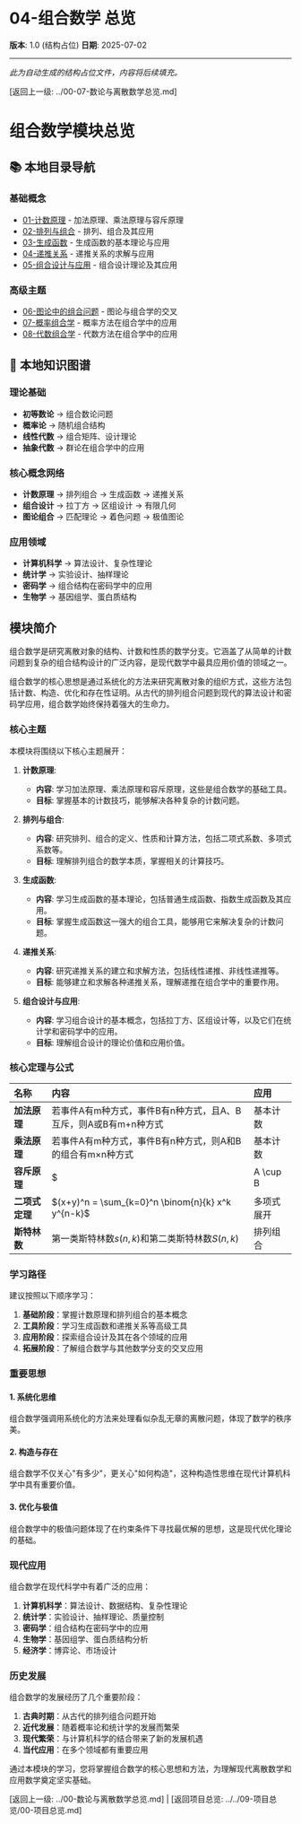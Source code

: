 # 04-组合数学 总览

**版本**: 1.0 (结构占位)
**日期**: 2025-07-02

---

*此为自动生成的结构占位文件，内容将后续填充。*

[返回上一级: ../00-07-数论与离散数学总览.md]

# 组合数学模块总览

## 📚 本地目录导航

### 基础概念

- [01-计数原理](./01-计数原理.md) - 加法原理、乘法原理与容斥原理
- [02-排列与组合](./02-排列与组合.md) - 排列、组合及其应用
- [03-生成函数](./03-生成函数.md) - 生成函数的基本理论与应用
- [04-递推关系](./04-递推关系.md) - 递推关系的求解与应用
- [05-组合设计与应用](./05-组合设计与应用.md) - 组合设计理论及其应用

### 高级主题

- [06-图论中的组合问题](./06-图论中的组合问题.md) - 图论与组合学的交叉
- [07-概率组合学](./07-概率组合学.md) - 概率方法在组合学中的应用
- [08-代数组合学](./08-代数组合学.md) - 代数方法在组合学中的应用

## 🧠 本地知识图谱

### 理论基础

- **初等数论** → 组合数论问题
- **概率论** → 随机组合结构
- **线性代数** → 组合矩阵、设计理论
- **抽象代数** → 群论在组合学中的应用

### 核心概念网络

- **计数原理** → 排列组合 → 生成函数 → 递推关系
- **组合设计** → 拉丁方 → 区组设计 → 有限几何
- **图论组合** → 匹配理论 → 着色问题 → 极值图论

### 应用领域

- **计算机科学** → 算法设计、复杂性理论
- **统计学** → 实验设计、抽样理论
- **密码学** → 组合结构在密码学中的应用
- **生物学** → 基因组学、蛋白质结构

## 模块简介

组合数学是研究离散对象的结构、计数和性质的数学分支。它涵盖了从简单的计数问题到复杂的组合结构设计的广泛内容，是现代数学中最具应用价值的领域之一。

组合数学的核心思想是通过系统化的方法来研究离散对象的组织方式，这些方法包括计数、构造、优化和存在性证明。从古代的排列组合问题到现代的算法设计和密码学应用，组合数学始终保持着强大的生命力。

### 核心主题

本模块将围绕以下核心主题展开：

1. **计数原理**:
    - **内容**: 学习加法原理、乘法原理和容斥原理，这些是组合数学的基础工具。
    - **目标**: 掌握基本的计数技巧，能够解决各种复杂的计数问题。

2. **排列与组合**:
    - **内容**: 研究排列、组合的定义、性质和计算方法，包括二项式系数、多项式系数等。
    - **目标**: 理解排列组合的数学本质，掌握相关的计算技巧。

3. **生成函数**:
    - **内容**: 学习生成函数的基本理论，包括普通生成函数、指数生成函数及其应用。
    - **目标**: 掌握生成函数这一强大的组合工具，能够用它来解决复杂的计数问题。

4. **递推关系**:
    - **内容**: 研究递推关系的建立和求解方法，包括线性递推、非线性递推等。
    - **目标**: 能够建立和求解各种递推关系，理解递推在组合学中的重要作用。

5. **组合设计与应用**:
    - **内容**: 学习组合设计的基本概念，包括拉丁方、区组设计等，以及它们在统计学和密码学中的应用。
    - **目标**: 理解组合设计的理论价值和应用价值。

### 核心定理与公式

| 名称 | 内容 | 应用 |
| :--- | :--- | :--- |
| **加法原理** | 若事件A有m种方式，事件B有n种方式，且A、B互斥，则A或B有m+n种方式 | 基本计数 |
| **乘法原理** | 若事件A有m种方式，事件B有n种方式，则A和B的组合有m×n种方式 | 基本计数 |
| **容斥原理** | $|A \cup B| = |A| + |B| - |A \cap B|$ | 复杂计数 |
| **二项式定理** | $(x+y)^n = \sum_{k=0}^n \binom{n}{k} x^k y^{n-k}$ | 多项式展开 |
| **斯特林数** | 第一类斯特林数$s(n,k)$和第二类斯特林数$S(n,k)$ | 排列组合 |

### 学习路径

建议按照以下顺序学习：

1. **基础阶段**：掌握计数原理和排列组合的基本概念
2. **工具阶段**：学习生成函数和递推关系等高级工具
3. **应用阶段**：探索组合设计及其在各个领域的应用
4. **拓展阶段**：了解组合数学与其他数学分支的交叉应用

### 重要思想

#### 1. 系统化思维

组合数学强调用系统化的方法来处理看似杂乱无章的离散问题，体现了数学的秩序美。

#### 2. 构造与存在

组合数学不仅关心"有多少"，更关心"如何构造"，这种构造性思维在现代计算机科学中具有重要价值。

#### 3. 优化与极值

组合数学中的极值问题体现了在约束条件下寻找最优解的思想，这是现代优化理论的基础。

### 现代应用

组合数学在现代科学中有着广泛的应用：

1. **计算机科学**：算法设计、数据结构、复杂性理论
2. **统计学**：实验设计、抽样理论、质量控制
3. **密码学**：组合结构在密码学中的应用
4. **生物学**：基因组学、蛋白质结构分析
5. **经济学**：博弈论、市场设计

### 历史发展

组合数学的发展经历了几个重要阶段：

1. **古典时期**：从古代的排列组合问题开始
2. **近代发展**：随着概率论和统计学的发展而繁荣
3. **现代繁荣**：与计算机科学的结合带来了新的发展机遇
4. **当代应用**：在多个领域都有重要应用

通过本模块的学习，您将掌握组合数学的核心思想和方法，为理解现代离散数学和应用数学奠定坚实基础。

[返回上一级: ../00-数论与离散数学总览.md] | [返回项目总览: ../../09-项目总览/00-项目总览.md]
